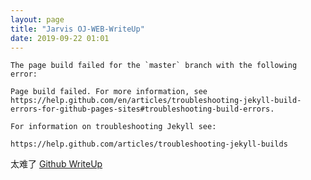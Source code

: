 ```yaml
---
layout: page
title: "Jarvis OJ-WEB-WriteUp"
date: 2019-09-22 01:01
---
```


```
The page build failed for the `master` branch with the following error:

Page build failed. For more information, see https://help.github.com/en/articles/troubleshooting-jekyll-build-errors-for-github-pages-sites#troubleshooting-build-errors.

For information on troubleshooting Jekyll see:

https://help.github.com/articles/troubleshooting-jekyll-builds
```

太难了
[Github WriteUp](https://github.com/Curtails/Enlightenment/blob/master/Post/2019-10-08-JarvisOJ-web-writeup.md)

